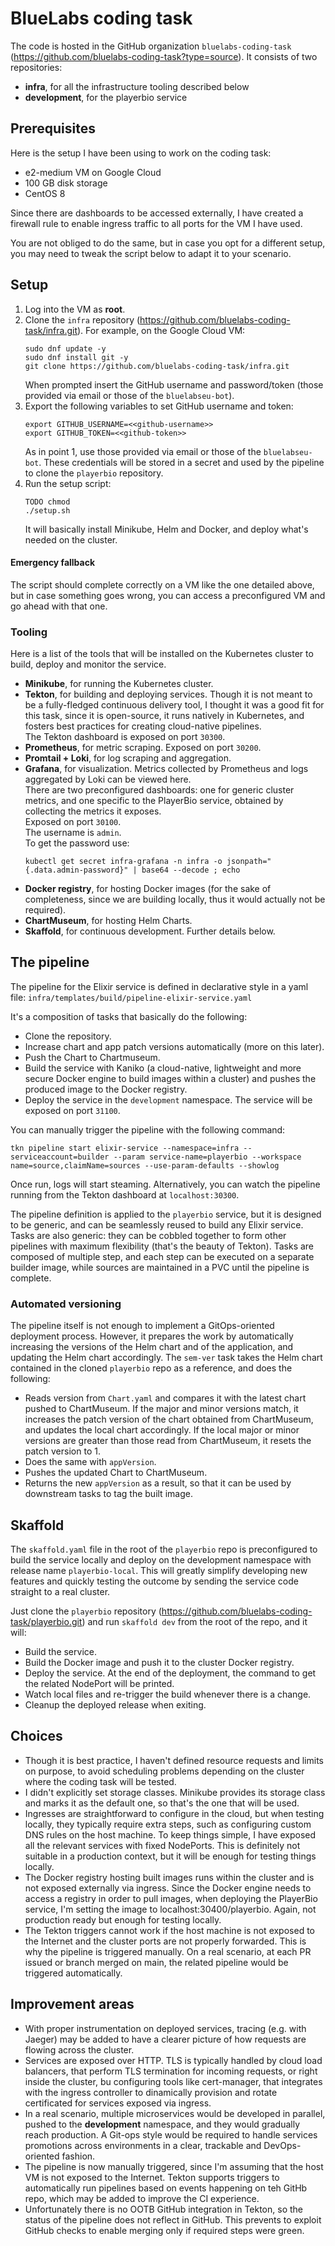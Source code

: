 # BlueLabs coding task
The code is hosted in the GitHub organization `bluelabs-coding-task` (https://github.com/bluelabs-coding-task?type=source). It consists of two repositories:
- **infra**, for all the infrastructure tooling described below
- **development**, for the playerbio service

## Prerequisites
Here is the setup I have been using to work on the coding task:
 - e2-medium VM on Google Cloud
 - 100 GB disk storage
 - CentOS 8
 
 Since there are dashboards to be accessed externally, I have created a firewall rule to enable ingress traffic to all ports for the VM I have used.
 
 You are not obliged to do the same, but in case you opt for a different setup, you may need to tweak the script below to adapt it to your scenario.

## Setup
1. Log into the VM as **root**.
2. Clone the `infra` repository (https://github.com/bluelabs-coding-task/infra.git). For example, on the Google Cloud VM:
    ```
    sudo dnf update -y
    sudo dnf install git -y
    git clone https://github.com/bluelabs-coding-task/infra.git
    ```
    When prompted insert the GitHub username and password/token (those provided via email or those of the `bluelabseu-bot`).
3. Export the following variables to set GitHub username and token:  
    ```
    export GITHUB_USERNAME=<<github-username>>  
    export GITHUB_TOKEN=<<github-token>>
    ```
    As in point 1, use those provided via email or those of the `bluelabseu-bot`. These credentials will be stored in a secret and used by the pipeline to clone the `playerbio` repository.
4. Run the setup script:
   ```
   TODO chmod
   ./setup.sh
   ```
   It will basically install Minikube, Helm and Docker, and deploy what's needed on the cluster.

#### Emergency fallback
The script should complete correctly on a VM like the one detailed above, but in case something goes wrong, you can access a preconfigured VM and go ahead with that one.

### Tooling
Here is a list of the tools that will be installed on the Kubernetes cluster to build, deploy and monitor the service.
- **Minikube**, for running the Kubernetes cluster.
- **Tekton**, for building and deploying services. Though it is not meant to be a fully-fledged continuous delivery tool, I thought it was a good fit for this task, since it is open-source, it runs natively in Kubernetes, and fosters best practices for creating cloud-native pipelines.  
    The Tekton dashboard is exposed on port `30300`.
- **Prometheus**, for metric scraping. Exposed on port `30200`.
- **Promtail + Loki**, for log scraping and aggregation.
- **Grafana**, for visualization. Metrics collected by Prometheus and logs aggregated by Loki can be viewed here.  
    There are two preconfigured dashboards: one for generic cluster metrics, and one specific to the PlayerBio service, obtained by collecting the metrics it exposes.  
    Exposed on port `30100`.  
    The username is `admin`.  
    To get the password use:
    ```
    kubectl get secret infra-grafana -n infra -o jsonpath="{.data.admin-password}" | base64 --decode ; echo
    ```
- **Docker registry**, for hosting Docker images (for the sake of completeness, since we are building locally, thus it would actually not be required).
- **ChartMuseum**, for hosting Helm Charts.
- **Skaffold**, for continuous development. Further details below.

## The pipeline
The pipeline for the Elixir service is defined in declarative style in a yaml file: `infra/templates/build/pipeline-elixir-service.yaml`

It's a composition of tasks that basically do the following:
- Clone the repository.
- Increase chart and app patch versions automatically (more on this later).
- Push the Chart to Chartmuseum.
- Build the service with Kaniko (a cloud-native, lightweight and more secure Docker engine to build images within a cluster) and pushes the produced image to the Docker registry.
- Deploy the service in the `development` namespace. The service will be exposed on port `31100`.

You can manually trigger the pipeline with the following command:

`tkn pipeline start elixir-service --namespace=infra --serviceaccount=builder --param service-name=playerbio --workspace name=source,claimName=sources --use-param-defaults --showlog`

Once run, logs will start steaming. Alternatively, you can watch the pipeline running from the Tekton dashboard at `localhost:30300`.

The pipeline definition is applied to the `playerbio` service, but it is designed to be generic, and can be seamlessly reused to build any Elixir service.
Tasks are also generic: they can be cobbled together to form other pipelines with maximum flexibility (that's the beauty of Tekton). Tasks are composed of multiple step, and each step can be executed on a separate builder image, while sources are maintained in a PVC until the pipeline is complete.

### Automated versioning
The pipeline itself is not enough to implement a GitOps-oriented deployment process. However, it prepares the work by automatically increasing the versions of the Helm chart and of the application, and updating the Helm chart accordingly.
The `sem-ver` task takes the Helm chart contained in the cloned `playerbio` repo as a reference, and does the following:
- Reads version from `Chart.yaml` and compares it with the latest chart pushed to ChartMuseum. If the major and minor versions match, it increases the patch version of the chart obtained from ChartMuseum, and updates the local chart accordingly. If the local major or minor versions are greater than those read from ChartMuseum, it resets the patch version to 1.
- Does the same with `appVersion`.
- Pushes the updated Chart to ChartMuseum.
- Returns the new `appVersion` as a result, so that it can be used by downstream tasks to tag the built image.

## Skaffold
The `skaffold.yaml` file in the root of the `playerbio` repo is preconfigured to build the service locally and deploy on the development namespace with release name `playerbio-local`. This will greatly simplify developing new features and quickly testing the outcome by sending the service code straight to a real cluster.

Just clone the `playerbio` repository (https://github.com/bluelabs-coding-task/playerbio.git) and run `skaffold dev` from the root of the repo, and it will:
- Build the service.
- Build the Docker image and push it to the cluster Docker registry.
- Deploy the service. At the end of the deployment, the command to get the related NodePort will be printed.
- Watch local files and re-trigger the build whenever there is a change.
- Cleanup the deployed release when exiting.

## Choices
- Though it is best practice, I haven't defined resource requests and limits on purpose, to avoid scheduling problems depending on the cluster where the coding task will be tested.
- I didn't explicitly set storage classes. Minikube provides its storage class and marks it as the default one, so that's the one that will be used.
- Ingresses are straightforward to configure in the cloud, but when testing locally, they typically require extra steps, such as configuring custom DNS rules on the host machine. To keep things simple, I have exposed all the relevant services with fixed NodePorts. This is definitely not suitable in a production context, but it will be enough for testing things locally.
- The Docker registry hosting built images runs within the cluster and is not exposed externally via ingress. Since the Docker engine needs to access a registry in order to pull images, when deploying the PlayerBio service, I'm setting the image to localhost:30400/playerbio. Again, not production ready but enough for testing locally.
- The Tekton triggers cannot work if the host machine is not exposed to the Internet and the cluster ports are not properly forwarded. This is why the pipeline is triggered manually. On a real scenario, at each PR issued or branch merged on main, the related pipeline would be triggered automatically.

## Improvement areas
- With proper instrumentation on deployed services, tracing (e.g. with Jaeger) may be added to have a clearer picture of how requests are flowing across the cluster.
- Services are exposed over HTTP. TLS is typically handled by cloud load balancers, that perform TLS termination for incoming requests, or right inside the cluster, bu configuring tools like cert-manager, that integrates with the ingress controller to dinamically provision and rotate certificated for services exposed via ingress.
- In a real scenario, multiple microservices would be developed in parallel, pushed to the **development** namespace, and they would gradually reach production. A Git-ops style would be required to handle services promotions across environments in a clear, trackable and DevOps-oriented fashion.
- The pipeline is now manually triggered, since I'm assuming that the host VM is not exposed to the Internet. Tekton supports triggers to automatically run pipelines based on events happening on teh GitHb repo, which may be added to improve the CI experience.
- Unfortunately there is no OOTB GitHub integration in Tekton, so the status of the pipeline does not reflect in GitHub. This prevents to exploit GitHub checks to enable merging only if required steps were green.
